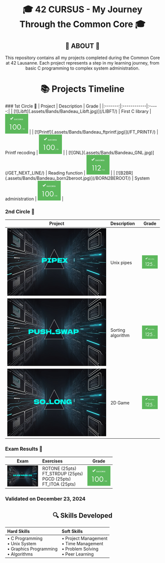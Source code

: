 <div align="center">

# 🎓 42 CURSUS - My Journey Through the Common Core 🎓

</div>

<div align="center">

## 🎯 ABOUT 🎯

This repository contains all my projects completed during the Common Core at 42 Lausanne.
Each project represents a step in my learning journey, from basic C programming to complex system administration.

</div>

<div align="center">

# 📚 Projects Timeline

</div>
### 1st Circle 💫
| Project | Description | Grade |
|:-------:|:------------|:-----:|
| [![Libft](.assets/Bands/Bandeau_Libft.jpg)](/LIBFT/) | First C library | <img src=".assets/NOTES/100.png" width="75px"/> |
| [![Printf](.assets/Bands/Bandeau_ftprintf.jpg)](/FT_PRINTF/) | Printf recoding | <img src=".assets/NOTES/100.png" width="75px"/> |
| [![GNL](.assets/Bands/Bandeau_GNL.jpg)](/GET_NEXT_LINE/) | Reading function | <img src=".assets/NOTES/112.png" width="75px"/> |
| [![B2BR](.assets/Bands/Bandeau_born2beroot.jpg)](/BORN2BEROOT/) | System administration | <img src=".assets/NOTES/100.png" width="75px"/> |

### 2nd Circle 💫

| Project | Description | Grade |
|:-------:|:------------|:-----:|
| [![Pipex](.assets/Bands/Bandeau_pipex.jpg)](/PIPEX/) | Unix pipes | <img src=".assets/NOTES/125.png" width="75px"/> |
| [![Push_swap](.assets/Bands/Bandeau_pushswap.jpg)](/PUSH_SWAP/) | Sorting algorithm | <img src=".assets/NOTES/125.png" width="75px"/> |
| [![So_long](.assets/Bands/Bandeau_Solong.jpg)](/SO_LONG/) | 2D Game | <img src=".assets/NOTES/125.png" width="75px"/> |

### Exam Results 📝
| Exam | Exercises | Grade |
|:----:|:----------|:-----:|
| <img src=".assets/Bands/Bandeau_examrank02.jpg" width="100px"/> | ROTONE (25pts)<br>FT_STRDUP (25pts)<br>PGCD (25pts)<br>FT_ITOA (25pts) | <img src=".assets/NOTES/100.png" width="75px"/> |

### Validated on December 23, 2024

<div align="center">

## 🔍 Skills Developed

| Hard Skills | Soft Skills |
|:------------|:------------|
| • C Programming<br>• Unix System<br>• Graphics Programming<br>• Algorithms | • Project Management<br>• Time Management<br>• Problem Solving<br>• Peer Learning |

</div>
